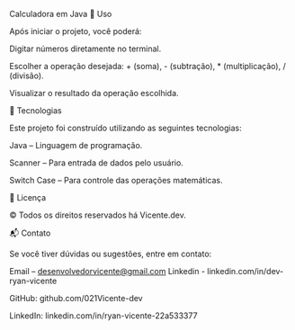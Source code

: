 Calculadora em Java
📌 Uso

Após iniciar o projeto, você poderá:

Digitar números diretamente no terminal.

Escolher a operação desejada: + (soma), - (subtração), * (multiplicação), / (divisão).

Visualizar o resultado da operação escolhida.

🚀 Tecnologias

Este projeto foi construído utilizando as seguintes tecnologias:

Java – Linguagem de programação.

Scanner – Para entrada de dados pelo usuário.

Switch Case – Para controle das operações matemáticas.

📜 Licença

© Todos os direitos reservados há Vicente.dev.

📬 Contato

Se você tiver dúvidas ou sugestões, entre em contato:

Email – desenvolvedorvicente@gmail.com
Linkedin - linkedin.com/in/dev-ryan-vicente


GitHub: github.com/021Vicente-dev

LinkedIn: linkedin.com/in/ryan-vicente-22a533377
